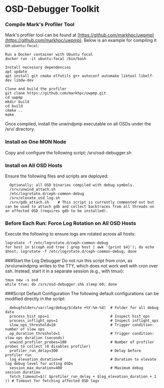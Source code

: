 # OSD-Debugger Toolkit

### Compile Mark's Profiler Tool
Mark's profiler tool can be found at [https://github.com/markhpc/uwpmp](https://github.com/markhpc/uwpmp). Below is an example for compiling it on `ubuntu:focal`:

```
Run a Docker container with Ubuntu focal
docker run -it ubuntu:focal /bin/bash

Install necessary dependencies
apt update
apt install git cmake elfutils g++ autoconf automake libtool libelf-dev libdw-dev

Clone and build the profiler
git clone https://github.com/markhpc/uwpmp.git
cd uwpmp
mkdir build
cd build
cmake ..
make
```
Once compiled, install the unwindpmp executable on all OSDs under the /srv/ directory.

### Install on One MON Node
Copy and configure the following script:
/srv/osd-debugger.sh

### Install on All OSD Hosts
Ensure the following files and scripts are deployed:
```
  Optionally: all OSD binaries compiled with debug symbols.
  /srv/unwind_attach.sh
  /etc/logrotate.d/ceph-common-debug
  /srv/elevate_osd_log.sh
  /srv/gdb_attach.sh    # This script is currently commented out but can be used to attach gdb and collect backtraces from all threads on an affected OSD (requires gdb to be installed).
```

### Before Each Run: Force Log Rotation on All OSD Hosts
Execute the following to ensure logs are rotated across all hosts: 
```
logrotate -f /etc/logrotate.d/ceph-common-debug
for host in $(ceph osd tree | grep host | awk '{print $4}'); do echo $host; logrotate -f /etc/logrotate.d/ceph-common-debug; done
```

###Start the Log Debugger
Do not run this script from cron, as /srv/unwindpmp writes to the TTY, which does not work well with cron over ssh. Instead, start it in a separate session (e.g., with tmux):
```
tmux new -s osd
while true; do /srv/osd-debugger.sh& sleep 60; done
```

###Script Default Configuration
The following default configurations can be modified directly in the script:

```
  debugfolder=/var/log/debug/$(date +%Y-%m-%d)  # Folder for all debug data
  process_hist_ops=1                            # Inspect hist_ops
  process_inflight_ops=1                        # Inspect inflight_ops
  slow_ops_threshold=10                         # Trigger condition: number of slow ops
  op_duration_threshold=1                       # Trigger condition: slow ops duration (seconds)
  unwind_profiler_probes=100                    # Number of profiler probes to collect (0 disables profiler)
  profiler_run_delay=300                        # Delay before profiler run
  log_elevation_duration=0                      # Duration to elevate log debug level for acting OSDs
  session_max_duration=400                      # Maximum debug session duration
  fetch_timeout=$(( $profiler_run_delay + $log_elevation_duration + 1 )) # Timeout for fetching affected OSD logs
```

